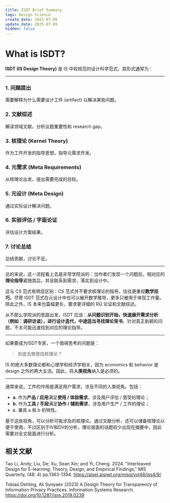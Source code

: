 ```yaml
---
title: ISDT Brief Summary
tags: Design Science
create_date: 2025-07-09
update_date: 2025-07-09
hidden: false
---
```


# What is ISDT?

**ISDT (IS Design Theory)** 是 IS 中较规范的设计科学范式，其形式通常为：

---

### 1. 问题提出

需要解释为什么需要设计工件 (artifact) 以解决某些问题。

### 2. 文献综述

解读领域文献，分析议题重要性和 research gap。

### 3. 核理论 (Kernel Theory)

作为工件开发的指导思想，指导元需求开发。

### 4. 元需求 (Meta Requirements)

从核理论出发，提出需要完成的目标。

### 5. 元设计 (Meta Design)

通过实际设计解决问题。

### 6. 实验评估 / 字面论证

评估设计方案结果。

### 7. 讨论总结

总结贡献，讨论不足。

---

总的来说，这一流程看上去是非常学院派的：当作者们发现一个问题后，相对应的**理论指导**紧随其后，并且联系到需求，落实到设计中。

这与 CS 范式有明显区别：CS 范式并不要求核理论的指导，往往更重视**数学技巧**。尽管 ISDT 范式在元设计中也可以展开数学推导，更多只被用于体现工作量。除此之外，IS 本来也篇幅更长，要求更详细的 RQ 论证和文献综述。

从不那么学院派的思路出发，ISDT 应该：**从问题识别开始，快速展开需求分析（例如：调研访谈），进行设计迭代，中途适当寻找理论背书**。针对真正新颖的问题，不太可能迅速找到对应的理论指导。

---

如果要成为ISDT专家，一个值得思考的问题是：

> 到底去哪里找核理论？

IS 的绝大多数理论都和心理学和经济学相关，因为 economics 和 behavior 是 design 之外的两大主流。因此，将**人类视角**纳入是必须的。

---

通常来说，工件的作用是满足用户需求，涉及不同的人类视角。包括：

* **a.** 作为**产品 / 应用**满足**使用 / 体验需求**，涉及用户评估 / 感受的理论；
* **b.** 作为**工具 / 手段**满足**协作 / 辅助需求**，涉及用户生产 / 工作的理论；
* **c.** 兼具 a 和 b 的特性。

基于这些视角，可以分析可能涉及的核理论。通过文献分析，还可以储备核理论以便于使用，不过区别于IV和DV的分析，理论层面的话题较少出现在摘要中，因此需要对全文层面进行分析。

## 相关文献

Tao Li, Andy; Liu, De; Xu, Sean Xin; and Yi, Cheng. 2024. "Interleaved Design for E-learning: Theory, Design, and Empirical Findings," MIS Quarterly, (48: 4) pp.1363-1394. https://aisel.aisnet.org/misq/vol48/iss4/9/

Tobias Dehling, Ali Sunyaev (2023) A Design Theory for Transparency of Information Privacy Practices. Information Systems Research. https://doi.org/10.1287/isre.2019.0239